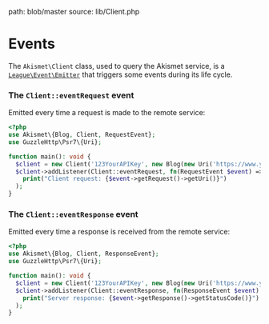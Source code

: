path: blob/master
source: lib/Client.php

# Events
The `Akismet\Client` class, used to query the Akismet service, is a [`League\Event\Emitter`](https://event.thephpleague.com/2.0/emitter/basic-usage) that triggers some events during its life cycle.

### The `Client::eventRequest` event
Emitted every time a request is made to the remote service:

```php
<?php
use Akismet\{Blog, Client, RequestEvent};
use GuzzleHttp\Psr7\{Uri};

function main(): void {
  $client = new Client('123YourAPIKey', new Blog(new Uri('https://www.yourblog.com')));
  $client->addListener(Client::eventRequest, fn(RequestEvent $event) =>
    print("Client request: {$event->getRequest()->getUri()}")
  );
}
```

### The `Client::eventResponse` event
Emitted every time a response is received from the remote service:

```php
<?php
use Akismet\{Blog, Client, ResponseEvent};
use GuzzleHttp\Psr7\{Uri};

function main(): void {
  $client = new Client('123YourAPIKey', new Blog(new Uri('https://www.yourblog.com')));
  $client->addListener(Client::eventResponse, fn(ResponseEvent $event) =>
    print("Server response: {$event->getResponse()->getStatusCode()}")
  );
}
```
